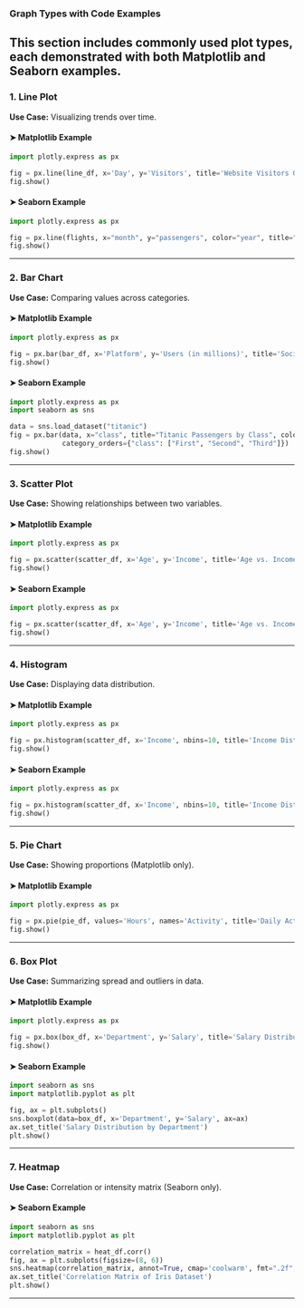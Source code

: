 

### Graph Types with Code Examples

## This section includes commonly used plot types, each demonstrated with both Matplotlib and Seaborn examples.



### 1. Line Plot

**Use Case:** Visualizing trends over time.

#### ➤ Matplotlib Example

```python
import plotly.express as px

fig = px.line(line_df, x='Day', y='Visitors', title='Website Visitors Over Days', markers=True)
fig.show()
```

#### ➤ Seaborn Example

```python
import plotly.express as px

fig = px.line(flights, x="month", y="passengers", color="year", title="Monthly Passengers per Year")
fig.show()
```

---

### 2. Bar Chart

**Use Case:** Comparing values across categories.

#### ➤ Matplotlib Example

```python
import plotly.express as px

fig = px.bar(bar_df, x='Platform', y='Users (in millions)', title='Social Media Platform Users')
fig.show()
```

#### ➤ Seaborn Example

```python
import plotly.express as px
import seaborn as sns

data = sns.load_dataset("titanic")
fig = px.bar(data, x="class", title="Titanic Passengers by Class", color="class",
             category_orders={"class": ["First", "Second", "Third"]})
fig.show()
```

---

### 3. Scatter Plot

**Use Case:** Showing relationships between two variables.

#### ➤ Matplotlib Example

```python
import plotly.express as px

fig = px.scatter(scatter_df, x='Age', y='Income', title='Age vs. Income')
fig.show()
```

#### ➤ Seaborn Example

```python
import plotly.express as px

fig = px.scatter(scatter_df, x='Age', y='Income', title='Age vs. Income', color='Age', size='Income')
fig.show()
```

---

### 4. Histogram

**Use Case:** Displaying data distribution.

#### ➤ Matplotlib Example

```python
import plotly.express as px

fig = px.histogram(scatter_df, x='Income', nbins=10, title='Income Distribution')
fig.show()
```

#### ➤ Seaborn Example

```python
import plotly.express as px

fig = px.histogram(scatter_df, x='Income', nbins=10, title='Income Distribution', marginal="rug")
fig.show()
```

---

### 5. Pie Chart

**Use Case:** Showing proportions (Matplotlib only).

#### ➤ Matplotlib Example

```python
import plotly.express as px

fig = px.pie(pie_df, values='Hours', names='Activity', title='Daily Activities')
fig.show()
```

---

### 6. Box Plot

**Use Case:** Summarizing spread and outliers in data.

#### ➤ Matplotlib Example

```python
import plotly.express as px

fig = px.box(box_df, x='Department', y='Salary', title='Salary Distribution by Department')
fig.show()
```

#### ➤ Seaborn Example

```python
import seaborn as sns
import matplotlib.pyplot as plt

fig, ax = plt.subplots()
sns.boxplot(data=box_df, x='Department', y='Salary', ax=ax)
ax.set_title('Salary Distribution by Department')
plt.show()
```

---

### 7. Heatmap

**Use Case:** Correlation or intensity matrix (Seaborn only).

#### ➤ Seaborn Example

```python
import seaborn as sns
import matplotlib.pyplot as plt

correlation_matrix = heat_df.corr()
fig, ax = plt.subplots(figsize=(8, 6))
sns.heatmap(correlation_matrix, annot=True, cmap='coolwarm', fmt=".2f", ax=ax)
ax.set_title('Correlation Matrix of Iris Dataset')
plt.show()
```

---


